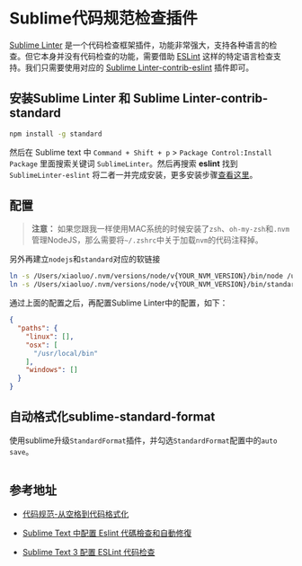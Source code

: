 # Sublime代码规范检查插件

[Sublime Linter](https://packagecontrol.io/packages/SublimeLinter)
是一个代码检查框架插件，功能非常强大，支持各种语言的检查。但它本身并没有代码检查的功能，需要借助 [ESLint](http://eslint.cn/)
这样的特定语言检查支持。我们只需要使用对应的 [Sublime Linter-contrib-eslint](https://packagecontrol.io/packages/SublimeLinter-contrib-standard)
插件即可。

## 安装Sublime Linter 和 Sublime Linter-contrib-standard

```bash
npm install -g standard
```

然后在 Sublime text 中 `Command + Shift + p` > `Package Control:Install Package` 里面搜索关键词 `SublimeLinter`。然后再搜索 **eslint**
找到 `SublimeLinter-eslint` 将二者一并完成安装，更多安装步骤[查看这里](https://github.com/Flet/SublimeLinter-contrib-standard)。

## 配置

> **注意：** 如果您跟我一样使用MAC系统的时候安装了`zsh`、`oh-my-zsh`和`.nvm`管理NodeJS，那么需要将`~/.zshrc`中关于加载`nvm`的代码注释掉。

另外再建立`nodejs`和`standard`对应的软链接

```bash
ln -s /Users/xiaoluo/.nvm/versions/node/v{YOUR_NVM_VERSION}/bin/node /usr/local/bin/node
ln -s /Users/xiaoluo/.nvm/versions/node/v{YOUR_NVM_VERSION}/bin/standard /usr/local/bin/standard
```

通过上面的配置之后，再配置Sublime Linter中的配置，如下：

```json
{
  "paths": {
    "linux": [],
    "osx": [
      "/usr/local/bin"
    ],
    "windows": []
  }
}
```

## 自动格式化sublime-standard-format

使用sublime升级`StandardFormat`插件，并勾选`StandardFormat`配置中的`auto save`。

<img :src="$withBase('/images/tools/sublime/sublime-format-auto-save.png')" alt="">

## 参考地址

* [代码规范-从空格到代码格式化](http://echizen.github.io/tech/2016/08-07-code-space-standard)

* [Sublime Text 中配置 Eslint 代碼檢查和自動修復](https://hk.saowen.com/a/3fbc5f6ab048863c1d3a95b5808bfca821df16a50435ce867fc3fabc072332ca)

* [Sublime Text 3 配置 ESLint 代码检查](https://keelii.github.io/2017/04/29/sublime-text-3-configure-eslint/)
